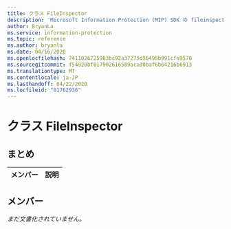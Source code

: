 ```yaml
---
title: クラス FileInspector
description: 'Microsoft Information Protection (MIP) SDK の fileinspector:: undefined クラスを文書にします。'
author: BryanLa
ms.service: information-protection
ms.topic: reference
ms.author: bryanla
ms.date: 04/16/2020
ms.openlocfilehash: 7411026725983bc92a37275d56495b991cfa9570
ms.sourcegitcommit: f54920bf017902616589aca30baf6b64216b6913
ms.translationtype: MT
ms.contentlocale: ja-JP
ms.lasthandoff: 04/22/2020
ms.locfileid: "81762936"
---
```

# <a name="class-fileinspector"></a>クラス FileInspector 
  
## <a name="summary"></a>まとめ
 メンバー                        | 説明                                
--------------------------------|---------------------------------------------
  
## <a name="members"></a>メンバー
_まだ文書化されていません。_
